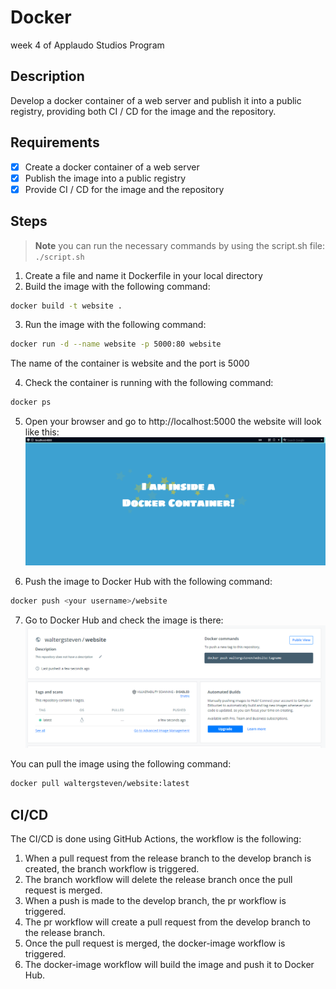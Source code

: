 # Docker
week 4 of Applaudo Studios Program

## Description

Develop a docker container of a web server and publish it into a public registry,
providing both CI / CD for the image and the repository.

## Requirements

- [x] Create a docker container of a web server
- [x] Publish the image into a public registry
- [x] Provide CI / CD for the image and the repository

## Steps

> **Note**
> you can run the necessary commands by using the script.sh file: `./script.sh`

1. Create a file and name it Dockerfile in your local directory
2. Build the image with the following command:

```bash
docker build -t website .
```
3. Run the image with the following command:

```bash
docker run -d --name website -p 5000:80 website
```
The name of the container is website and the port is 5000

4. Check the container is running with the following command:

```bash
docker ps
```

5. Open your browser and go to http://localhost:5000 the website will look like this:
![](assets/website.png)

6. Push the image to Docker Hub with the following command:

```bash
docker push <your username>/website
```

7. Go to Docker Hub and check the image is there:
![](assets/dockerhub.png)

You can pull the image using the following command:

```bash
docker pull waltergsteven/website:latest
```

## CI/CD

The CI/CD is done using GitHub Actions, the workflow is the following:

1. When a pull request from the release branch to the develop branch is created, the branch workflow is triggered.
2. The branch workflow will delete the release branch once the pull request is merged.
3. When a push is made to the develop branch, the pr workflow is triggered.
4. The pr workflow will create a pull request from the develop branch to the release branch.
5. Once the pull request is merged, the docker-image workflow is triggered. 
6. The docker-image workflow will build the image and push it to Docker Hub.
